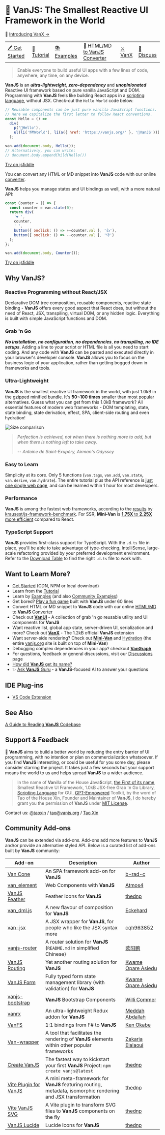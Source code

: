 # 🍦 **VanJS**: The Smallest Reactive UI Framework in the World

📣 [Introducing VanX →](https://github.com/vanjs-org/van/discussions/144) <br>

<div align="center">
  <table>
    <tbody>
      <tr>
        <td>
          <a href="https://vanjs.org/start">🖊️ Get Started</a>
        </td>
        <td>
          <a href="https://vanjs.org/tutorial">📖 Tutorial</a>
        </td>
        <td>
          <a href="https://vanjs.org/demo">📚 Examples</a>
        </td>
        <td>
          <a href="https://vanjs.org/convert">📝 HTML/MD to VanJS Converter</a>
        </td>
        <td>
          <a href="https://vanjs.org/x">⚔️ VanX</a>
        </td>
        <td>
          <a href="https://github.com/vanjs-org/van/discussions">💬 Discuss</a>
        </td>
      </tr>
    </tbody>
  </table>
</div>

> Enable everyone to build useful UI apps with a few lines of code, anywhere, any time, on any device.

**VanJS** is an **_ultra-lightweight_**, **_zero-dependency_** and **_unopinionated_** Reactive UI framework based on pure vanilla JavaScript and DOM. Programming with **VanJS** feels like building React apps in a [scripting language](https://vanjs.org/about#story), without JSX. Check-out the `Hello World` code below:

```javascript
// Reusable components can be just pure vanilla JavaScript functions.
// Here we capitalize the first letter to follow React conventions.
const Hello = () =>
  div(
    p('👋Hello'),
    ul(li('🗺️World'), li(a({ href: 'https://vanjs.org/' }, '🍦VanJS')))
  );

van.add(document.body, Hello());
// Alternatively, you can write:
// document.body.appendChild(Hello())
```

[Try on jsfiddle](https://jsfiddle.net/gh/get/library/pure/vanjs-org/vanjs-org.github.io/tree/master/jsfiddle/home/hello)

You can convert any HTML or MD snippet into **VanJS** code with our online [converter](https://vanjs.org/convert).

**VanJS** helps you manage states and UI bindings as well, with a more natural API:

```javascript
const Counter = () => {
  const counter = van.state(0);
  return div(
    '❤️ ',
    counter,
    ' ',
    button({ onclick: () => ++counter.val }, '👍'),
    button({ onclick: () => --counter.val }, '👎')
  );
};

van.add(document.body, Counter());
```

[Try on jsfiddle](https://jsfiddle.net/gh/get/library/pure/vanjs-org/vanjs-org.github.io/tree/master/jsfiddle/home/counter)

## Why VanJS?

### Reactive Programming without React/JSX

Declarative DOM tree composition, reusable components, reactive state binding - **VanJS** offers every good aspect that React does, but without the need of React, JSX, transpiling, virtual DOM, or any hidden logic. Everything is built with simple JavaScript functions and DOM.

### Grab 'n Go

**_No installation_**, **_no configuration_**, **_no dependencies_**, **_no transpiling_**, **_no IDE setups_**. Adding a line to your script or HTML file is all you need to start coding. And any code with **VanJS** can be pasted and executed directly in your browser's developer console. **VanJS** allows you to focus on the business logic of your application, rather than getting bogged down in frameworks and tools.

### Ultra-Lightweight

**VanJS** is the smallest reactive UI framework in the world, with just 1.0kB in the gzipped minified bundle. It's **50~100 times** smaller than most popular alternatives. Guess what you can get from this 1.0kB framework? All essential features of modern web frameworks - DOM templating, state, state binding, state derivation, effect, SPA, client-side routing and even hydration!

![Size comparison](doc/size_comp.png)

> _Perfection is achieved, not when there is nothing more to add, but when there is nothing left to take away._
>
> _-- Antoine de Saint-Exupéry, Airman's Odyssey_

### Easy to Learn

Simplicity at its core. Only 5 functions (`van.tags`, `van.add`, `van.state`, `van.derive`, `van.hydrate`). The entire tutorial plus the API reference is [just one single web page](https://vanjs.org/tutorial), and can be learned within 1 hour for most developers.

### Performance

**VanJS** is among the fastest web frameworks, according to the [results](https://krausest.github.io/js-framework-benchmark/2023/table_chrome_117.0.5938.62.html) by [krausest/js-framework-benchmark](https://github.com/krausest/js-framework-benchmark). For SSR, **Mini-Van** is [**1.75X** to **2.25X** more efficient](https://github.com/vanjs-org/mini-van/tree/main/bench#react-vs-mini-van) compared to React.

### TypeScript Support

**VanJS** provides first-class support for TypeScript. With the `.d.ts` file in place, you'll be able to take advantage of type-checking, IntelliSense, large-scale refactoring provided by your preferred development environment. Refer to the [Download Table](https://vanjs.org/start#download-table) to find the right `.d.ts` file to work with.

## Want to Learn More?

- [Get Started](https://vanjs.org/start) (CDN, NPM or local download)
- Learn from the [Tutorial](https://vanjs.org/tutorial)
- Learn by [Examples](https://vanjs.org/demo) (and also [Community Examples](https://vanjs.org/demo#community-examples))
- Get bored? [Play a fun game](https://vanjs.org/demo#game) built with **VanJS** under 60 lines
- Convert HTML or MD snippet to **VanJS** code with our online [HTML/MD to **VanJS** Converter](https://vanjs.org/convert)
- Check out [**VanUI**](https://github.com/vanjs-org/van/tree/main/components) - A collection of grab 'n go reusable utility and UI components for **VanJS**
- Want reactive list, global app state, server-driven UI, serialization and more? Check out [**VanX**](https://vanjs.org/x) - The 1.2kB official **VanJS** extension
- Want server-side rendering? Check out [**Mini-Van**](https://github.com/vanjs-org/mini-van) and [Hydration](https://vanjs.org/ssr) (the entire [vanjs.org](https://vanjs.org/) site is built on top of **Mini-Van**)
- Debugging complex dependencies in your app? checkout [**VanGraph**](https://github.com/vanjs-org/van/tree/main/graph)
- For questions, feedback or general discussions, visit our [Discussions](https://github.com/vanjs-org/van/discussions) page
- [How did **VanJS** get its name?](https://vanjs.org/about#name)
- ✨ [Ask **VanJS** Guru](https://gurubase.io/g/vanjs) - a **VanJS**-focused AI to answer your questions

## IDE Plug-ins

- [VS Code Extension](https://marketplace.visualstudio.com/items?itemName=TaoXin.vanjs-importtag)

## See Also

[A Guide to Reading **VanJS** Codebase](https://vanjs.org/about#source-guide)

## Support & Feedback

🙏 **VanJS** aims to build a better world by reducing the entry barrier of UI programming, with no intention or plan on commercialization whatsoever. If you find **VanJS** interesting, or could be useful for you some day, please consider starring the project. It takes just a few seconds but your support means the world to us and helps spread **VanJS** to a wider audience.

> In the name of **Van**illa of the House **J**ava**S**cript, [the First of its name](https://vanjs.org/about#name), Smallest Reactive UI Framework, 1.0kB JSX-free Grab 'n Go Library, [Scripting Language](https://vanjs.org/about#story) for GUI, [GPT-Empowered](https://chat.openai.com/g/g-7tcSHUu27-vanjs-app-builder) Toolkit, by the word of Tao of the House Xin, Founder and Maintainer of **VanJS**, I do hereby grant you the permission of **VanJS** under [MIT License](https://github.com/vanjs-org/van/blob/main/LICENSE).

Contact us: [@taoxin](https://twitter.com/intent/follow?region=follow_link&screen_name=taoxin) / [tao@vanjs.org](mailto:tao@vanjs.org) / [Tao Xin](https://www.linkedin.com/in/taoxin/)

## Community Add-ons

**VanJS** can be extended via add-ons. Add-ons add more features to **VanJS** and/or provide an alternative styled API. Below is a curated list of add-ons built by **VanJS** community:

| Add-on                                                               | Description                                                                                                  | Author                                                    |
| -------------------------------------------------------------------- | ------------------------------------------------------------------------------------------------------------ | --------------------------------------------------------- |
| [Van Cone](https://medium-tech.github.io/van-cone-website/)          | An SPA framework add-on for **VanJS**                                                                        | [b-rad-c](https://github.com/b-rad-c)                     |
| [van_element](/addons/van_element/)                                  | Web Components with **VanJS**                                                                                | [Atmos4](https://github.com/Atmos4)                       |
| [VanJS Feather](https://thednp.github.io/vanjs-feather/)             | Feather Icons for **VanJS**                                                                                  | [thednp](https://github.com/thednp)                       |
| [van_dml.js](/addons/van_dml)                                        | A new flavour of composition for **VanJS**                                                                   | [Eckehard](https://github.com/efpage)                     |
| [van-jsx](/addons/van_jsx)                                           | A JSX wrapper for **VanJS**, for people who like the JSX syntax more                                         | [cqh963852](https://github.com/cqh963852)                 |
| [vanjs-router](https://github.com/iuroc/vanjs-router)                | A router solution for **VanJS** (`README.md` in simplified Chinese)                                          | [欧阳鹏](https://github.com/iuroc)                        |
| [VanJS Routing](https://github.com/kwameopareasiedu/vanjs-routing)   | Yet another routing solution for **VanJS**                                                                   | [Kwame Opare Asiedu](https://github.com/kwameopareasiedu) |
| [VanJS Form](https://github.com/kwameopareasiedu/vanjs-form)         | Fully typed form state management library (with validation) for **VanJS**                                    | [Kwame Opare Asiedu](https://github.com/kwameopareasiedu) |
| [vanjs-bootstrap](https://github.com/WilliCommer/vanjs-bootstrap)    | **VanJS** Bootstrap Components                                                                               | [Willi Commer](https://github.com/WilliCommer)            |
| [vanrx](https://github.com/MeddahAbdellah/vanrx)                     | An ultra-lightweight Redux addon for **VanJS**                                                               | [Meddah Abdallah](https://github.com/MeddahAbdellah)      |
| [VanFS](https://github.com/ken-okabe/vanfs)                          | 1:1 bindings from F# to **VanJS**                                                                            | [Ken Okabe](https://github.com/ken-okabe)                 |
| [Van-wrapper](https://github.com/zakarialaoui10/van-wrapper)         | A tool that facilitates the rendering of **VanJS** elements within other popular frameworks                  | [Zakaria Elalaoui](https://github.com/zakarialaoui10)     |
| [Create VanJS](https://github.com/thednp/create-vanjs)               | The fastest way to kickstart your first **VanJS** Project: `npm create vanjs@latest`                         | [thednp](https://github.com/thednp)                       |
| [Vite Plugin for VanJS](https://github.com/thednp/vite-plugin-vanjs) | A mini meta-framework for **VanJS** featuring routing, metadata, isomorphic rendering and JSX transformation | [thednp](https://github.com/thednp)                       |
| [Vite VanJS SVG](https://github.com/thednp/vite-vanjs-svg)           | A Vite plugin to transform SVG files to **VanJS** components on the fly                                      | [thednp](https://github.com/thednp)                       |
| [VanJS Lucide](https://thednp.github.io/vanjs-lucide)                | Lucide Icons for **VanJS**                                                                                   | [thednp](https://github.com/thednp)                       |
